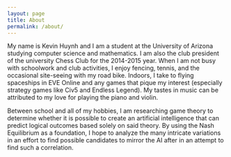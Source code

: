 ```yaml
---
layout: page
title: About
permalink: /about/
---
```


My name is Kevin Huynh and I am a student at the University of Arizona studying computer science and mathematics. I am also the club president of the university Chess Club for the 2014-2015 year. When I am not busy with schoolwork and club activities, I enjoy fencing, tennis, and the occasional site-seeing with my road bike. Indoors, I take to flying spaceships in EVE Online and any games that pique my interest (especially strategy games like Civ5 and Endless Legend). My tastes in music can be attributed to my love for playing the piano and violin.

Between school and all of my hobbies, I am researching game theory to determine whether it is possible to create an artificial intelligence that can predict logical outcomes based solely on said theory. By using the Nash Equilibrium as a foundation, I hope to analyze the many intricate variations in an effort to find possible candidates to mirror the AI after in an attempt to find such a correlation.